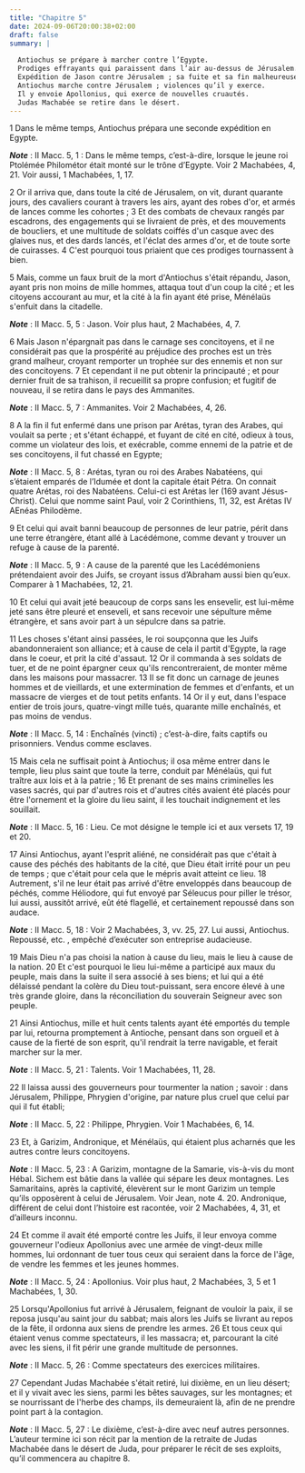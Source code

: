 ```yaml
---
title: "Chapitre 5"
date: 2024-09-06T20:00:38+02:00
draft: false
summary: |
  
  Antiochus se prépare à marcher contre l’Egypte.
  Prodiges effrayants qui paraissent dans l’air au-dessus de Jérusalem.
  Expédition de Jason contre Jérusalem ; sa fuite et sa fin malheureuse.
  Antiochus marche contre Jérusalem ; violences qu’il y exerce.
  Il y envoie Apollonius, qui exerce de nouvelles cruautés.
  Judas Machabée se retire dans le désert.
---
```



1 Dans le même temps, Antiochus prépara une seconde expédition en Egypte.

***Note*** :  II Macc. 5, 1 : Dans le même temps, c’est-à-dire, lorsque le jeune roi Ptolémée Philométor était monté sur le trône d’Egypte. Voir 2 Machabées, 4, 21. Voir aussi, 1 Machabées, 1, 17.

2 Or il arriva que, dans toute la cité de Jérusalem, on vit, durant quarante jours, des cavaliers courant à travers les airs, ayant des robes d'or, et armés de lances comme les cohortes ; 3 Et des combats de chevaux rangés par escadrons, des engagements qui se livraient de près, et des mouvements de boucliers, et une multitude de soldats coiffés d'un casque avec des glaives nus, et des dards lancés, et l'éclat des armes d'or, et de toute sorte de cuirasses. 4 C'est pourquoi tous priaient que ces prodiges tournassent à bien.


5 Mais, comme un faux bruit de la mort d'Antiochus s'était répandu, Jason, ayant pris non moins de mille hommes, attaqua tout d'un coup la cité ; et les citoyens accourant au mur, et la cité à la fin ayant été prise, Ménélaüs s'enfuit dans la citadelle.

***Note*** :  II Macc. 5, 5 : Jason. Voir plus haut, 2 Machabées, 4, 7.

6 Mais Jason n'épargnait pas dans le carnage ses concitoyens, et il ne considérait pas que la prospérité au préjudice des proches est un très grand malheur, croyant remporter un trophée sur des ennemis et non sur des concitoyens. 7 Et cependant il ne put obtenir la principauté ; et pour dernier fruit de sa trahison, il recueillit sa propre confusion; et fugitif de nouveau, il se retira dans le pays des Ammanites.

***Note*** :  II Macc. 5, 7 : Ammanites. Voir 2 Machabées, 4, 26.

8 A la fin il fut enfermé dans une prison par Arétas, tyran des Arabes, qui voulait sa perte ; et s'étant échappé, et fuyant de cité en cité, odieux à tous, comme un violateur des lois, et exécrable, comme ennemi de la patrie et de ses concitoyens, il fut chassé en Egypte;

***Note*** :  II Macc. 5, 8 : Arétas, tyran ou roi des Arabes Nabatéens, qui s’étaient emparés de l’Idumée et dont la capitale était Pétra. On connait quatre Arétas, roi des Nabatéens. Celui-ci est Arétas Ier (169 avant Jésus-Christ). Celui que nomme saint Paul, voir 2 Corinthiens, 11, 32, est Arétas IV AEnéas Philodème.

9 Et celui qui avait banni beaucoup de personnes de leur patrie, périt dans une terre étrangère, étant allé à Lacédémone, comme devant y trouver un refuge à cause de la parenté.

***Note*** :  II Macc. 5, 9 : A cause de la parenté que les Lacédémoniens prétendaient avoir des Juifs, se croyant issus d’Abraham aussi bien qu’eux. Comparer à 1 Machabées, 12, 21.

10 Et celui qui avait jeté beaucoup de corps sans les ensevelir, est lui-même jeté sans être pleuré et enseveli, et sans recevoir une sépulture même étrangère, et sans avoir part à un sépulcre dans sa patrie.


11 Les choses s'étant ainsi passées, le roi soupçonna que les Juifs abandonneraient son alliance; et à cause de cela il partit d'Egypte, la rage dans le coeur, et prit la cité d'assaut. 12 Or il commanda à ses soldats de tuer, et de ne point épargner ceux qu'ils rencontreraient, de monter même dans les maisons pour massacrer. 13 Il se fit donc un carnage de jeunes hommes et de vieillards, et une extermination de femmes et d'enfants, et un massacre de vierges et de tout petits enfants. 14 Or il y eut, dans l'espace entier de trois jours, quatre-vingt mille tués, quarante mille enchaînés, et pas moins de vendus.

***Note*** :  II Macc. 5, 14 : Enchaînés (vincti) ; c’est-à-dire, faits captifs ou prisonniers. Vendus comme esclaves.

15 Mais cela ne suffisait point à Antiochus; il osa même entrer dans le temple, lieu plus saint que toute la terre, conduit par Ménélaüs, qui fut traître aux lois et à la patrie ; 16 Et prenant de ses mains criminelles les vases sacrés, qui par d'autres rois et d'autres cités avaient été placés pour être l'ornement et la gloire du lieu saint, il les touchait indignement et les souillait.

***Note*** :  II Macc. 5, 16 : Lieu. Ce mot désigne le temple ici et aux versets 17, 19 et 20.

17 Ainsi Antiochus, ayant l'esprit aliéné, ne considérait pas que c'était à cause des péchés des habitants de la cité, que Dieu était irrité pour un peu de temps ; que c'était pour cela que le mépris avait atteint ce lieu. 18 Autrement, s'il ne leur était pas arrivé d'être enveloppés dans beaucoup de péchés, comme Héliodore, qui fut envoyé par Séleucus pour piller le trésor, lui aussi, aussitôt arrivé, eût été flagellé, et certainement repoussé dans son audace.

***Note*** :  II Macc. 5, 18 : Voir 2 Machabées, 3, vv. 25, 27. Lui aussi, Antiochus. Repoussé, etc. , empêché d’exécuter son entreprise audacieuse.

19 Mais Dieu n'a pas choisi la nation à cause du lieu, mais le lieu à cause de la nation. 20 Et c'est pourquoi le lieu lui-même a participé aux maux du peuple, mais dans la suite il sera associé à ses biens; et lui qui a été délaissé pendant la colère du Dieu tout-puissant, sera encore élevé à une très grande gloire, dans la réconciliation du souverain Seigneur avec son peuple.


21 Ainsi Antiochus, mille et huit cents talents ayant été emportés du temple par lui, retourna promptement à Antioche, pensant dans son orgueil et à cause de la fierté de son esprit, qu'il rendrait la terre navigable, et ferait marcher sur la mer.

***Note*** :  II Macc. 5, 21 : Talents. Voir 1 Machabées, 11, 28.

22 Il laissa aussi des gouverneurs pour tourmenter la nation ; savoir : dans Jérusalem, Philippe, Phrygien d'origine, par nature plus cruel que celui par qui il fut établi;

***Note*** :  II Macc. 5, 22 : Philippe, Phrygien. Voir 1 Machabées, 6, 14.

23 Et, à Garizim, Andronique, et Ménélaüs, qui étaient plus acharnés que les autres contre leurs concitoyens.

***Note*** :  II Macc. 5, 23 : A Garizim, montagne de la Samarie, vis-à-vis du mont Hébal. Sichem est bâtie dans la vallée qui sépare les deux montagnes. Les Samaritains, après la captivité, élevèrent sur le mont Garizim un temple qu’ils opposèrent à celui de Jérusalem. Voir Jean, note 4. 20. Andronique, différent de celui dont l’histoire est racontée, voir 2 Machabées, 4, 31, et d’ailleurs inconnu.

24 Et comme il avait été emporté contre les Juifs, il leur envoya comme gouverneur l'odieux Apollonius avec une armée de vingt-deux mille hommes, lui ordonnant de tuer tous ceux qui seraient dans la force de l'âge, de vendre les femmes et les jeunes hommes.

***Note*** :  II Macc. 5, 24 : Apollonius. Voir plus haut, 2 Machabées, 3, 5 et 1 Machabées, 1, 30.

25 Lorsqu'Apollonius fut arrivé à Jérusalem, feignant de vouloir la paix, il se reposa jusqu'au saint jour du sabbat; mais alors les Juifs se livrant au repos de la fête, il ordonna aux siens de prendre les armes. 26 Et tous ceux qui étaient venus comme spectateurs, il les massacra; et, parcourant la cité avec les siens, il fit périr une grande multitude de personnes.

***Note*** :  II Macc. 5, 26 : Comme spectateurs des exercices militaires.


27 Cependant Judas Machabée s'était retiré, lui dixième, en un lieu désert; et il y vivait avec les siens, parmi les bêtes sauvages, sur les montagnes; et se nourrissant de l'herbe des champs, ils demeuraient là, afin de ne prendre point part à la contagion.

***Note*** :  II Macc. 5, 27 : Le dixième, c’est-à-dire avec neuf autres personnes. L’auteur termine ici son récit par la mention de la retraite de Judas Machabée dans le désert de Juda, pour préparer le récit de ses exploits, qu’il commencera au chapitre 8.

